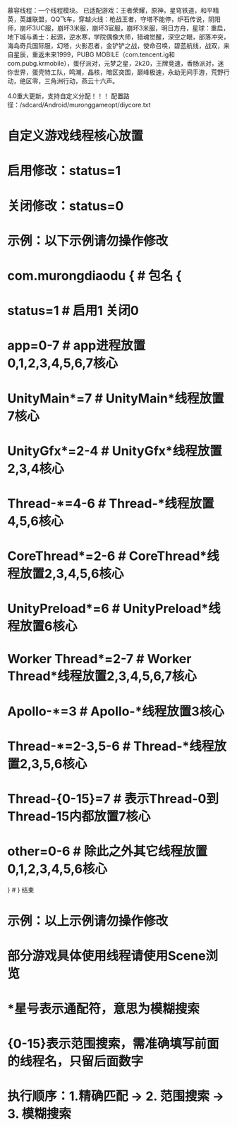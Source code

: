 慕容线程：一个线程模块。
已适配游戏：王者荣耀，原神，星穹铁道，和平精英，英雄联盟，QQ飞车，穿越火线：枪战王者，守塔不能停，炉石传说，阴阳师，崩坏3UC服，崩坏3米服，崩坏3官服，崩坏3米服，明日方舟，星球：重启，地下城与勇士：起源，逆水寒，学院偶像大师，猎魂觉醒，深空之眼，部落冲突，海岛奇兵国际服，幻塔，火影忍者，金铲铲之战，使命召唤，碧蓝航线，战双，来自星辰，重返未来1999，PUBG MOBILE（com.tencent.ig和com.pubg.krmobile），蛋仔派对，元梦之星，2k20，王牌竞速，香肠派对，迷你世界，蛋壳特工队，鸣潮，晶核，暗区突围，巅峰极速，永劫无间手游，荒野行动，绝区零，三角洲行动，燕云十六声。


4.0重大更新，支持自定义分配！！！
配置路径：/sdcard/Android/muronggameopt/diycore.txt

# 自定义游戏线程核心放置
# 启用修改：status=1
# 关闭修改：status=0
# 示例：以下示例请勿操作修改
# com.murongdiaodu {   # 包名 {
# status=1             # 启用1 关闭0
# app=0-7              # app进程放置0,1,2,3,4,5,6,7核心
# UnityMain*=7          # UnityMain*线程放置7核心
# UnityGfx*=2-4         # UnityGfx*线程放置2,3,4核心
# Thread-*=4-6          # Thread-*线程放置4,5,6核心
# CoreThread*=2-6       # CoreThread*线程放置2,3,4,5,6核心
# UnityPreload*=6       # UnityPreload*线程放置6核心
# Worker Thread*=2-7    # Worker Thread*线程放置2,3,4,5,6,7核心
# Apollo-*=3            # Apollo-*线程放置3核心
# Thread-*=2-3,5-6          # Thread-*线程放置2,3,5,6核心
# Thread-{0-15}=7      # 表示Thread-0到Thread-15内都放置7核心
# other=0-6            # 除此之外其它线程放置0,1,2,3,4,5,6核心
}                    # }  结束
# 示例：以上示例请勿操作修改
# 部分游戏具体使用线程请使用Scene浏览

# *星号表示通配符，意思为模糊搜索
# {0-15}表示范围搜索，需准确填写前面的线程名，只留后面数字

# 执行顺序：1.精确匹配 → 2. 范围搜索 → 3. 模糊搜索